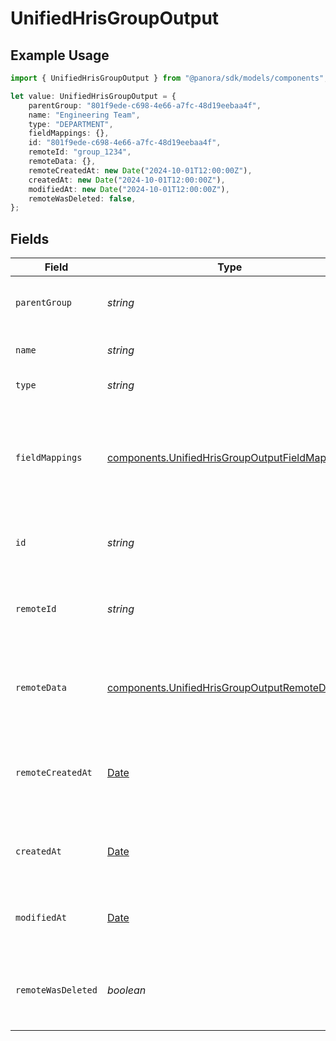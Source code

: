 # UnifiedHrisGroupOutput

## Example Usage

```typescript
import { UnifiedHrisGroupOutput } from "@panora/sdk/models/components";

let value: UnifiedHrisGroupOutput = {
    parentGroup: "801f9ede-c698-4e66-a7fc-48d19eebaa4f",
    name: "Engineering Team",
    type: "DEPARTMENT",
    fieldMappings: {},
    id: "801f9ede-c698-4e66-a7fc-48d19eebaa4f",
    remoteId: "group_1234",
    remoteData: {},
    remoteCreatedAt: new Date("2024-10-01T12:00:00Z"),
    createdAt: new Date("2024-10-01T12:00:00Z"),
    modifiedAt: new Date("2024-10-01T12:00:00Z"),
    remoteWasDeleted: false,
};
```

## Fields

| Field                                                                                                            | Type                                                                                                             | Required                                                                                                         | Description                                                                                                      | Example                                                                                                          |
| ---------------------------------------------------------------------------------------------------------------- | ---------------------------------------------------------------------------------------------------------------- | ---------------------------------------------------------------------------------------------------------------- | ---------------------------------------------------------------------------------------------------------------- | ---------------------------------------------------------------------------------------------------------------- |
| `parentGroup`                                                                                                    | *string*                                                                                                         | :heavy_minus_sign:                                                                                               | The UUID of the parent group                                                                                     | 801f9ede-c698-4e66-a7fc-48d19eebaa4f                                                                             |
| `name`                                                                                                           | *string*                                                                                                         | :heavy_minus_sign:                                                                                               | The name of the group                                                                                            | Engineering Team                                                                                                 |
| `type`                                                                                                           | *string*                                                                                                         | :heavy_minus_sign:                                                                                               | The type of the group                                                                                            | DEPARTMENT                                                                                                       |
| `fieldMappings`                                                                                                  | [components.UnifiedHrisGroupOutputFieldMappings](../../models/components/unifiedhrisgroupoutputfieldmappings.md) | :heavy_minus_sign:                                                                                               | The custom field mappings of the object between the remote 3rd party & Panora                                    | {<br/>"custom_field_1": "value1",<br/>"custom_field_2": "value2"<br/>}                                           |
| `id`                                                                                                             | *string*                                                                                                         | :heavy_minus_sign:                                                                                               | The UUID of the group record                                                                                     | 801f9ede-c698-4e66-a7fc-48d19eebaa4f                                                                             |
| `remoteId`                                                                                                       | *string*                                                                                                         | :heavy_minus_sign:                                                                                               | The remote ID of the group in the context of the 3rd Party                                                       | group_1234                                                                                                       |
| `remoteData`                                                                                                     | [components.UnifiedHrisGroupOutputRemoteData](../../models/components/unifiedhrisgroupoutputremotedata.md)       | :heavy_minus_sign:                                                                                               | The remote data of the group in the context of the 3rd Party                                                     | {<br/>"raw_data": {<br/>"additional_field": "some value"<br/>}<br/>}                                             |
| `remoteCreatedAt`                                                                                                | [Date](https://developer.mozilla.org/en-US/docs/Web/JavaScript/Reference/Global_Objects/Date)                    | :heavy_minus_sign:                                                                                               | The date when the group was created in the 3rd party system                                                      | 2024-10-01T12:00:00Z                                                                                             |
| `createdAt`                                                                                                      | [Date](https://developer.mozilla.org/en-US/docs/Web/JavaScript/Reference/Global_Objects/Date)                    | :heavy_minus_sign:                                                                                               | The created date of the group record                                                                             | 2024-10-01T12:00:00Z                                                                                             |
| `modifiedAt`                                                                                                     | [Date](https://developer.mozilla.org/en-US/docs/Web/JavaScript/Reference/Global_Objects/Date)                    | :heavy_minus_sign:                                                                                               | The last modified date of the group record                                                                       | 2024-10-01T12:00:00Z                                                                                             |
| `remoteWasDeleted`                                                                                               | *boolean*                                                                                                        | :heavy_minus_sign:                                                                                               | Indicates if the group was deleted in the remote system                                                          | false                                                                                                            |
